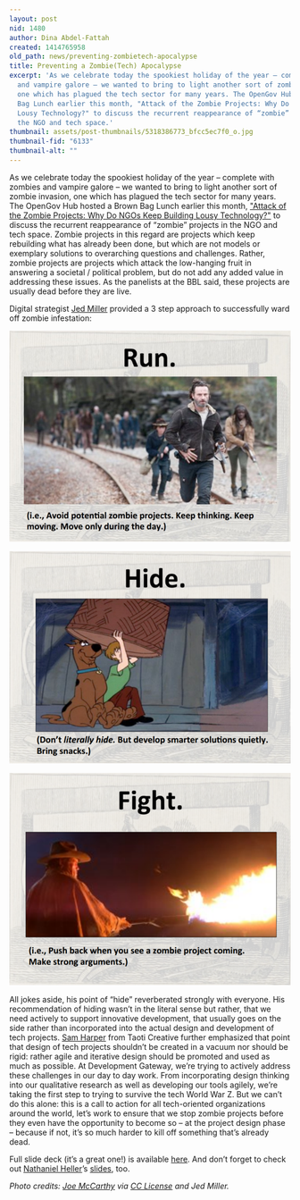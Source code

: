 ```yaml
---
layout: post
nid: 1480
author: Dina Abdel-Fattah
created: 1414765958
old_path: news/preventing-zombietech-apocalypse
title: Preventing a Zombie(Tech) Apocalypse
excerpt: 'As we celebrate today the spookiest holiday of the year – complete with zombies
  and vampire galore – we wanted to bring to light another sort of zombie invasion,
  one which has plagued the tech sector for many years. The OpenGov Hub hosted a Brown
  Bag Lunch earlier this month, "Attack of the Zombie Projects: Why Do NGOs Keep Building
  Lousy Technology?" to discuss the recurrent reappearance of “zombie” projects in
  the NGO and tech space.'
thumbnail: assets/post-thumbnails/5318386773_bfcc5ec7f0_o.jpg
thumbnail-fid: "6133"
thumbnail-alt: ""
---
```


As we celebrate today the spookiest holiday of the year – complete with zombies and vampire galore – we wanted to bring to light another sort of zombie invasion, one which has plagued the tech sector for many years. The OpenGov Hub hosted a Brown Bag Lunch earlier this month, ["Attack of the Zombie Projects: Why Do NGOs Keep Building Lousy Technology?"](http://www.eventbrite.com/e/attack-of-the-zombie-projects-why-do-ngos-keep-building-lousy-technology-tickets-13270417175) to discuss the recurrent reappearance of “zombie” projects in the NGO and tech space. Zombie projects in this regard are projects which keep rebuilding what has already been done, but which are not models or exemplary solutions to overarching questions and challenges. Rather, zombie projects are projects which attack the low-hanging fruit in answering a societal / political problem, but do not add any added value in addressing these issues. As the panelists at the BBL said, these projects are usually dead before they are live.

Digital strategist [Jed Miller](https://twitter.com/jedmiller) provided a 3 step approach to successfully ward off zombie infestation:

![](/assets/post-images/one.jpg)

![](/assets/post-images/two.png)

![](/assets/post-images/three.png)

All jokes aside, his point of “hide” reverberated strongly with everyone. His recommendation of hiding wasn’t in the literal sense but rather, that we need actively to support innovative development, that usually goes on the side rather than incorporated into the actual design and development of tech projects. [Sam Harper](https://taoti.com/content/sam-harper) from Taoti Creative further emphasized that point that design of tech projects shouldn’t be created in a vacuum nor should be rigid: rather agile and iterative design should be promoted and used as much as possible. At Development Gateway, we’re trying to actively address these challenges in our day to day work. From incorporating design thinking into our qualitative research as well as developing our tools agilely, we’re taking the first step to trying to survive the tech World War Z. But we can’t do this alone: this is a call to action for all tech-oriented organizations around the world, let’s work to ensure that we stop zombie projects before they even have the opportunity to become so – at the project design phase – because if not, it’s so much harder to kill off something that’s already dead.

Full slide deck (it’s a great one!) is available [here](http://static.squarespace.com/static/502feae7e4b0dbdecd3e61d8/t/542dacd7e4b0e6c69f32c98f/1412279511971/ZombieTech%20BBL.pdf). And don’t forget to check out [Nathaniel Heller](https://twitter.com/integrilicious)’s [slides](http://opengovhub.org/s/Zombies.pdf), too.

*Photo credits: [Joe McCarthy](https://www.flickr.com/photos/gumption/5318386773) via [CC License](https://creativecommons.org/licenses/by-nc-sa/2.0/) and Jed Miller.*

